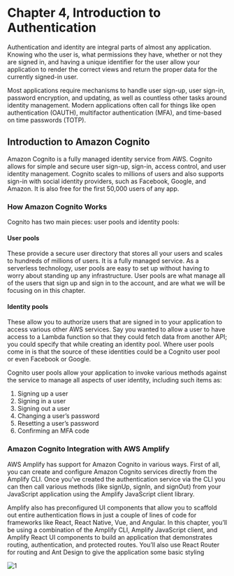 # Chapter 4,  Introduction to Authentication

Authentication and identity are integral parts of almost any
application. Knowing who the user is, what permissions they have,
whether or not they are signed in, and having a unique identifier for
the user allow your application to render the correct views and return
the proper data for the currently signed-in user.

Most applications require mechanisms to handle user sign-up, user
sign-in, password encryption, and updating, as well as countless other
tasks around identity management. Modern applications often call for
things like open authentication (OAUTH), multifactor authentication
(MFA), and time-based on time passwords (TOTP).



## Introduction to Amazon Cognito

Amazon Cognito is a fully managed identity service from AWS.
Cognito allows for simple and secure user sign-up, sign-in, access
control, and user identity management. Cognito scales to millions of
users and also supports sign-in with social identity providers, such as
Facebook, Google, and Amazon. It is also free for the first 50,000
users of any app.

### How Amazon Cognito Works
Cognito has two main pieces: user pools and identity pools:

#### User pools

These provide a secure user directory that stores all your users
and scales to hundreds of millions of users. It is a fully managed
service. As a serverless technology, user pools are easy to set up
without having to worry about standing up any infrastructure.
User pools are what manage all of the users that sign up and sign
in to the account, and are what we will be focusing on in this
chapter.

#### Identity pools

These allow you to authorize users that are signed in to your
application to access various other AWS services. Say you wanted
to allow a user to have access to a Lambda function so that they
could fetch data from another API; you could specify that while
creating an identity pool. Where user pools come in is that the
source of these identities could be a Cognito user pool or even
Facebook or Google.


Cognito user pools allow your application to invoke various methods
against the service to manage all aspects of user identity, including
such items as:

1. Signing up a user
2. Signing in a user
3. Signing out a user
4. Changing a user’s password
5. Resetting a user’s password
6. Confirming an MFA code


### Amazon Cognito Integration with AWS Amplify

AWS Amplify has support for Amazon Cognito in various ways. First
of all, you can create and configure Amazon Cognito services directly
from the Amplify CLI. Once you’ve created the authentication
service via the CLI you can then call various methods (like signUp,
signIn, and signOut) from your JavaScript application using the
Amplify JavaScript client library.

Amplify also has preconfigured UI components that allow you to
scaffold out entire authentication flows in just a couple of lines of
code for frameworks like React, React Native, Vue, and Angular.
In this chapter, you’ll be using a combination of the Amplify CLI,
Amplify JavaScript client, and Amplify React UI components to
build an application that demonstrates routing, authentication, and
protected routes. You’ll also use React Router for routing and Ant
Design to give the application some basic styling


![1](https://user-images.githubusercontent.com/23625821/120095607-1da26780-c127-11eb-9fa1-ca5ff6064f5f.png)



